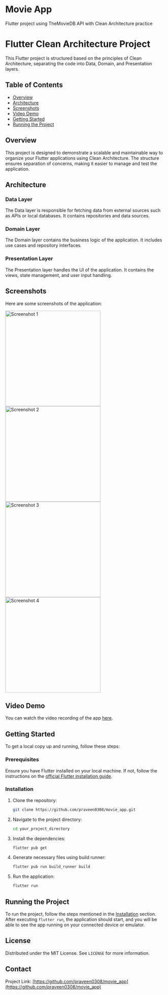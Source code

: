 # Movie App

Flutter project using TheMovieDB API with Clean Architecture practice

# Flutter Clean Architecture Project

This Flutter project is structured based on the principles of Clean Architecture, separating the code into Data, Domain, and Presentation layers.

## Table of Contents
- [Overview](#overview)
- [Architecture](#architecture)
- [Screenshots](#screenshots)
- [Video Demo](#video-demo)
- [Getting Started](#getting-started)
- [Running the Project](#running-the-project)

## Overview

This project is designed to demonstrate a scalable and maintainable way to organize your Flutter applications using Clean Architecture. The structure ensures separation of concerns, making it easier to manage and test the application.

## Architecture

### Data Layer
The Data layer is responsible for fetching data from external sources such as APIs or local databases. It contains repositories and data sources.

### Domain Layer
The Domain layer contains the business logic of the application. It includes use cases and repository interfaces.

### Presentation Layer
The Presentation layer handles the UI of the application. It contains the views, state management, and user input handling.

## Screenshots

Here are some screenshots of the application:

<img src="screenshots%2FScreenshot_20240729_021646.png" alt="Screenshot 1" width="300">
<img src="screenshots%2FScreenshot_20240729_021614.png" alt="Screenshot 2" width="300">
<img src="screenshots%2FScreenshot_20240729_021635.png" alt="Screenshot 3" width="300">
<img src="screenshots%2FScreenshot_20240729_021722.png" alt="Screenshot 4" width="300">


## Video Demo
You can watch the video recording of the app [here](https://drive.google.com/file/d/1I-Dm8dOWBp6Jg7jvQ_Qhw0lID0kmHHVW/view).


## Getting Started

To get a local copy up and running, follow these steps:

### Prerequisites

Ensure you have Flutter installed on your local machine. If not, follow the instructions on the [official Flutter installation guide](https://flutter.dev/docs/get-started/install).

### Installation

1. Clone the repository:
    ```sh
    git clone https://github.com/praveen0308/movie_app.git
    ```
2. Navigate to the project directory:
    ```sh
    cd your_project_directory
    ```
3. Install the dependencies:
    ```sh
    flutter pub get
    ```

4. Generate necessary files using build runner:
    ```sh
    flutter pub run build_runner build
    ```

5. Run the application:
    ```sh
    flutter run
    ```

## Running the Project

To run the project, follow the steps mentioned in the [Installation](#installation) section. After executing `flutter run`, the application should start, and you will be able to see the app running on your connected device or emulator.

## License

Distributed under the MIT License. See `LICENSE` for more information.

## Contact

Project Link: [https://github.com/praveen0308/movie_app](https://github.com/praveen0308/movie_app)
